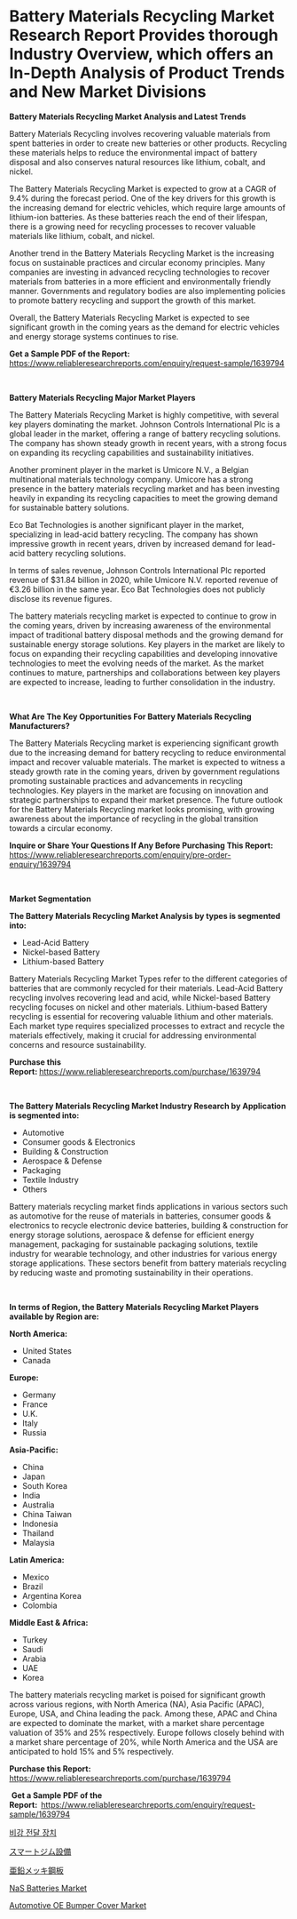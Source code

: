 <p><h1>Battery Materials Recycling Market Research Report Provides thorough Industry Overview, which offers an In-Depth Analysis of Product Trends and New Market Divisions</h1></p><p><strong>Battery Materials Recycling Market Analysis and Latest Trends</strong></p>
<p><p>Battery Materials Recycling involves recovering valuable materials from spent batteries in order to create new batteries or other products. Recycling these materials helps to reduce the environmental impact of battery disposal and also conserves natural resources like lithium, cobalt, and nickel.</p><p>The Battery Materials Recycling Market is expected to grow at a CAGR of 9.4% during the forecast period. One of the key drivers for this growth is the increasing demand for electric vehicles, which require large amounts of lithium-ion batteries. As these batteries reach the end of their lifespan, there is a growing need for recycling processes to recover valuable materials like lithium, cobalt, and nickel.</p><p>Another trend in the Battery Materials Recycling Market is the increasing focus on sustainable practices and circular economy principles. Many companies are investing in advanced recycling technologies to recover materials from batteries in a more efficient and environmentally friendly manner. Governments and regulatory bodies are also implementing policies to promote battery recycling and support the growth of this market.</p><p>Overall, the Battery Materials Recycling Market is expected to see significant growth in the coming years as the demand for electric vehicles and energy storage systems continues to rise.</p></p>
<p><strong>Get a Sample PDF of the Report:&nbsp;</strong> <a href="https://www.reliableresearchreports.com/enquiry/request-sample/1639794">https://www.reliableresearchreports.com/enquiry/request-sample/1639794</a></p>
<p>&nbsp;</p>
<p><strong>Battery Materials Recycling Major Market Players</strong></p>
<p><p>The Battery Materials Recycling Market is highly competitive, with several key players dominating the market. Johnson Controls International Plc is a global leader in the market, offering a range of battery recycling solutions. The company has shown steady growth in recent years, with a strong focus on expanding its recycling capabilities and sustainability initiatives.</p><p>Another prominent player in the market is Umicore N.V., a Belgian multinational materials technology company. Umicore has a strong presence in the battery materials recycling market and has been investing heavily in expanding its recycling capacities to meet the growing demand for sustainable battery solutions.</p><p>Eco Bat Technologies is another significant player in the market, specializing in lead-acid battery recycling. The company has shown impressive growth in recent years, driven by increased demand for lead-acid battery recycling solutions.</p><p>In terms of sales revenue, Johnson Controls International Plc reported revenue of $31.84 billion in 2020, while Umicore N.V. reported revenue of €3.26 billion in the same year. Eco Bat Technologies does not publicly disclose its revenue figures.</p><p>The battery materials recycling market is expected to continue to grow in the coming years, driven by increasing awareness of the environmental impact of traditional battery disposal methods and the growing demand for sustainable energy storage solutions. Key players in the market are likely to focus on expanding their recycling capabilities and developing innovative technologies to meet the evolving needs of the market. As the market continues to mature, partnerships and collaborations between key players are expected to increase, leading to further consolidation in the industry.</p></p>
<p>&nbsp;</p>
<p><strong>What Are The Key Opportunities For Battery Materials Recycling Manufacturers?</strong></p>
<p><p>The Battery Materials Recycling market is experiencing significant growth due to the increasing demand for battery recycling to reduce environmental impact and recover valuable materials. The market is expected to witness a steady growth rate in the coming years, driven by government regulations promoting sustainable practices and advancements in recycling technologies. Key players in the market are focusing on innovation and strategic partnerships to expand their market presence. The future outlook for the Battery Materials Recycling market looks promising, with growing awareness about the importance of recycling in the global transition towards a circular economy.</p></p>
<p><strong>Inquire or Share Your Questions If Any Before Purchasing This Report:</strong> <a href="https://www.reliableresearchreports.com/enquiry/pre-order-enquiry/1639794">https://www.reliableresearchreports.com/enquiry/pre-order-enquiry/1639794</a></p>
<p>&nbsp;</p>
<p><strong>Market Segmentation</strong></p>
<p><strong>The Battery Materials Recycling Market Analysis by types is segmented into:</strong></p>
<p><ul><li>Lead-Acid Battery</li><li>Nickel-based Battery</li><li>Lithium-based Battery</li></ul></p>
<p><p>Battery Materials Recycling Market Types refer to the different categories of batteries that are commonly recycled for their materials. Lead-Acid Battery recycling involves recovering lead and acid, while Nickel-based Battery recycling focuses on nickel and other materials. Lithium-based Battery recycling is essential for recovering valuable lithium and other materials. Each market type requires specialized processes to extract and recycle the materials effectively, making it crucial for addressing environmental concerns and resource sustainability.</p></p>
<p><strong>Purchase this Report:&nbsp;</strong><a href="https://www.reliableresearchreports.com/purchase/1639794">https://www.reliableresearchreports.com/purchase/1639794</a></p>
<p>&nbsp;</p>
<p><strong>The Battery Materials Recycling Market Industry Research by Application is segmented into:</strong></p>
<p><ul><li>Automotive</li><li>Consumer goods & Electronics</li><li>Building & Construction</li><li>Aerospace & Defense</li><li>Packaging</li><li>Textile Industry</li><li>Others</li></ul></p>
<p><p>Battery materials recycling market finds applications in various sectors such as automotive for the reuse of materials in batteries, consumer goods & electronics to recycle electronic device batteries, building & construction for energy storage solutions, aerospace & defense for efficient energy management, packaging for sustainable packaging solutions, textile industry for wearable technology, and other industries for various energy storage applications. These sectors benefit from battery materials recycling by reducing waste and promoting sustainability in their operations.</p></p>
<p>&nbsp;</p>
<p><strong>In terms of Region, the Battery Materials Recycling Market Players available by Region are:</strong></p>
<p>
    <p> <strong> North America: </strong>
        <ul>
            <li>United States</li>
            <li>Canada</li>
        </ul>
        </p> 
    <p> <strong> Europe: </strong>
        <ul>
            <li>Germany</li>
            <li>France</li>
            <li>U.K.</li>
            <li>Italy</li>
            <li>Russia</li>
        </ul>
        </p> 
    <p> <strong> Asia-Pacific: </strong>
        <ul>
            <li>China</li>
            <li>Japan</li>
            <li>South Korea</li>
            <li>India</li>
            <li>Australia</li>
            <li>China Taiwan</li>
            <li>Indonesia</li>
            <li>Thailand</li>
            <li>Malaysia</li>
        </ul>
        </p> 
    <p> <strong> Latin America: </strong>
        <ul>
            <li>Mexico</li>
            <li>Brazil</li>
            <li>Argentina Korea</li>
            <li>Colombia</li>
        </ul>
        </p> 
    <p> <strong> Middle East & Africa: </strong>
        <ul>
            <li>Turkey</li>
            <li>Saudi</li>
            <li>Arabia</li>
            <li>UAE</li>
            <li>Korea</li>
        </ul>
    </p>
    </p>
<p><p>The battery materials recycling market is poised for significant growth across various regions, with North America (NA), Asia Pacific (APAC), Europe, USA, and China leading the pack. Among these, APAC and China are expected to dominate the market, with a market share percentage valuation of 35% and 25% respectively. Europe follows closely behind with a market share percentage of 20%, while North America and the USA are anticipated to hold 15% and 5% respectively.</p></p>
<p><strong>Purchase this Report: </strong><a href="https://www.reliableresearchreports.com/purchase/1639794">https://www.reliableresearchreports.com/purchase/1639794</a></p>
<p>&nbsp;<strong>Get a Sample PDF of the Report:&nbsp;&nbsp;</strong><a href="https://www.reliableresearchreports.com/enquiry/request-sample/1639794">https://www.reliableresearchreports.com/enquiry/request-sample/1639794</a></p>
<p><strong></strong></p>
<p><p><a href="https://medium.com/@wilsoniehn789562023/%EC%BD%94%EA%B0%90%EA%B8%B0-%EC%A0%84%EB%8B%AC%EC%9E%A5%EC%B9%98-%EC%8B%9C%EC%9E%A5-%EA%B7%9C%EB%AA%A8%EC%99%80-%EC%8B%9C%EC%9E%A5-%EB%8F%99%ED%96%A5-2024%EB%85%84%EB%B6%80%ED%84%B0-2031%EB%85%84%EA%B9%8C%EC%A7%80%EC%9D%98-%EC%A0%84%EC%B2%B4-%EC%82%B0%EC%97%85-%EA%B0%9C%EC%9A%94-af132b299161">비강 전달 장치</a></p><p><a href="https://github.com/EmoryYundt1935/Market-Research-Report-List-1/blob/main/237971016426.md">スマートジム設備</a></p><p><a href="https://medium.com/@aaronanfotrrd897367/%E4%BA%9C%E9%89%9B%E3%82%81%E3%81%A3%E3%81%8D%E9%8B%BC%E6%9D%BF%E5%B8%82%E5%A0%B4%E8%AA%BF%E6%9F%BB%E3%83%AC%E3%83%9D%E3%83%BC%E3%83%88-%E3%81%9D%E3%81%AE%E6%AD%B4%E5%8F%B2-%E3%81%8A%E3%82%88%E3%81%B32031%E5%B9%B4%E3%81%8B%E3%82%892031%E5%B9%B4%E3%81%BE%E3%81%A7%E3%81%AE%E4%BA%88%E6%B8%AC-87e870bc2f2e">亜鉛メッキ鋼板</a></p><p><a href="https://github.com/Glendatilghmankmgz0rbhwpy/Market-Research-Report-List-1/blob/main/nas-batteries-market.md">NaS Batteries Market</a></p><p><a href="https://issuu.com/reportprime-2/docs/automotive-oe-bumper-cover-market-size-2030.pptx">Automotive OE Bumper Cover Market</a></p></p>